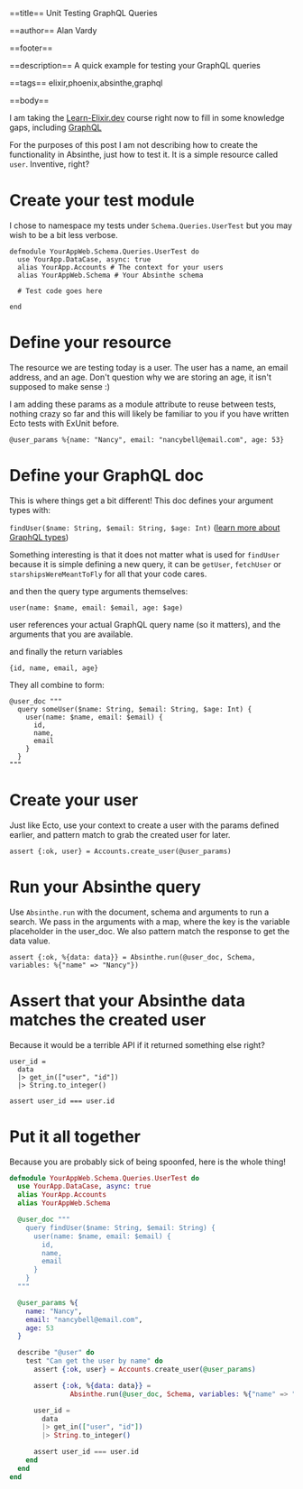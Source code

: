 ==title==
Unit Testing GraphQL Queries

==author==
Alan Vardy

==footer==


==description==
A quick example for testing your GraphQL queries

==tags==
elixir,phoenix,absinthe,graphql

==body==

I am taking the [Learn-Elixir.dev](https://learn-elixir.dev/home) course right now to fill in some knowledge gaps, including [GraphQL](https://graphql.org/)

For the purposes of this post I am not describing how to create the functionality in Absinthe, just how to test it. It is a simple resource called `user`. Inventive, right?

# Create your test module

I chose to namespace my tests under `Schema.Queries.UserTest` but you may wish to be a bit less verbose.

```
defmodule YourAppWeb.Schema.Queries.UserTest do
  use YourApp.DataCase, async: true
  alias YourApp.Accounts # The context for your users
  alias YourAppWeb.Schema # Your Absinthe schema
  
  # Test code goes here
  
end
```

# Define your resource

The resource we are testing today is a user. The user has a name, an email address, and an age. Don't question why we are storing an age, it isn't supposed to make sense :)

I am adding these params as a module attribute to reuse between tests, nothing crazy so far and this will likely be familiar to you if you have written Ecto tests with ExUnit before.

```
@user_params %{name: "Nancy", email: "nancybell@email.com", age: 53}
```

# Define your GraphQL doc

This is where things get a bit different! This doc defines your argument types with:

 `findUser($name: String, $email: String, $age: Int)` ([learn more about GraphQL types](https://graphql.org/learn/schema/#the-query-and-mutation-types))
 
 Something interesting is that it does not matter what is used for `findUser` because it is simple defining a new query, it can be `getUser`, `fetchUser` or `starshipsWereMeantToFly` for all that your code cares.
 
 and then the query type arguments themselves:
 
 `user(name: $name, email: $email, age: $age)`
 
 user references your actual GraphQL query name (so it matters), and the arguments that you are available.
 
 and finally the return variables
 
 `{id, name, email, age}`
 
 They all combine to form:
 

```
@user_doc """
  query someUser($name: String, $email: String, $age: Int) {
    user(name: $name, email: $email) {
      id,
      name,
      email
    }
  }
"""
```

# Create your user

Just like Ecto, use your context to create a user with the params defined earlier, and pattern match to grab the created user for later.

```
assert {:ok, user} = Accounts.create_user(@user_params)
```

# Run your Absinthe query

Use `Absinthe.run` with the document, schema and arguments to run a search. We pass in the arguments with a map, where the key is the variable placeholder in the user_doc. We also pattern match the response to get the data value.

```
assert {:ok, %{data: data}} = Absinthe.run(@user_doc, Schema, variables: %{"name" => "Nancy"})
```

# Assert that your Absinthe data matches the created user

Because it would be a terrible API if it returned something else right?

```
user_id =
  data
  |> get_in(["user", "id"])
  |> String.to_integer()

assert user_id === user.id
```

# Put it all together

Because you are probably sick of being spoonfed, here is the whole thing!

```elixir
defmodule YourAppWeb.Schema.Queries.UserTest do
  use YourApp.DataCase, async: true
  alias YourApp.Accounts
  alias YourAppWeb.Schema

  @user_doc """
    query findUser($name: String, $email: String) {
      user(name: $name, email: $email) {
        id,
        name,
        email
      }
    }
  """

  @user_params %{
    name: "Nancy",
    email: "nancybell@email.com",
    age: 53
  }

  describe "@user" do
    test "Can get the user by name" do
      assert {:ok, user} = Accounts.create_user(@user_params)

      assert {:ok, %{data: data}} =
               Absinthe.run(@user_doc, Schema, variables: %{"name" => "Nancy"})

      user_id =
        data
        |> get_in(["user", "id"])
        |> String.to_integer()

      assert user_id === user.id
    end
  end
end

```
